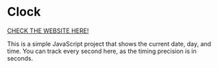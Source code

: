 # Clock

[CHECK THE WEBSITE HERE!](https://janviaroraa.github.io/Clock/)

This is a simple JavaScript project that shows the current date, day, and time. You can track every second here, as the timing precision is in seconds. 
